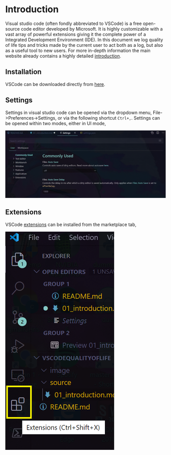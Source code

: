 # Introduction

Visual studio code (often fondly abbreviated to VSCode) is a free open-source code editor developed by Microsoft. It is highly customizable with a vast array of powerful extensions giving it the complete power of a Integrated Development Environment (IDE). In this document we log quality of life tips and tricks made by the current user to act both as a log, but also as a useful tool to new users. For more in-depth information the main website already contains a highly detailed [introduction](https://code.visualstudio.com/docs).

## Installation

VSCode can be downloaded directly from [here](https://code.visualstudio.com/).

## Settings

Settings in visual studio code can be opened via the dropdown menu, File->Preferences->Settings, or via the following shortcut `Ctrl+,`. Settings can be opened within two modes, either in UI mode,

![alt text](../image/introduction/settings_ui_mode.png "ui settings")

## Extensions

VSCode [extensions](https://code.visualstudio.com/docs/editor/extension-gallery) can be installed from the marketplace tab,

![alt text| ,10%](../image/introduction/extensions_marketplace.png "extensions tab")
